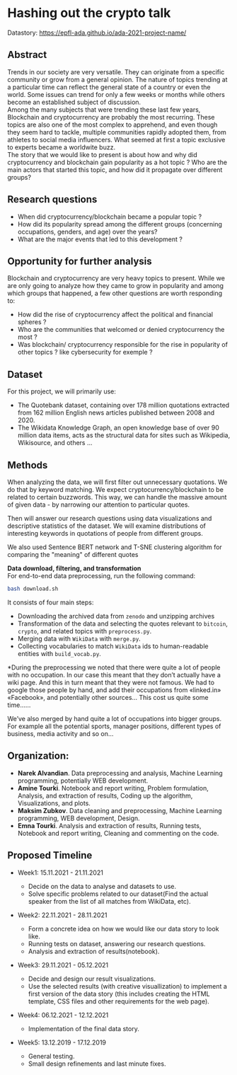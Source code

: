 # Hashing out the crypto talk

Datastory: https://epfl-ada.github.io/ada-2021-project-name/ 

## Abstract

Trends in our society are very versatile. They can originate from a specific community or grow from a general opinion. The nature of topics trending at a particular time can reflect the general state of a country or even the world. Some issues can trend for only a few weeks or months while others become an established subject of discussion.      
Among the many subjects that were trending these last few years, Blockchain and cryptocurrency are probably the most recurring. These topics are also one of the most complex to apprehend, and even though they seem hard to tackle, multiple communities rapidly adopted them, from athletes to social media influencers. What seemed at first a topic exclusive to experts became a worldwite buzz.     
The story that we would like to present is about how and why did cryptocurrency and blockchain gain popularity as a hot topic ? Who are the main actors that started this topic, and how did it propagate over different groups?  


## Research questions 

- When did cryptocurrency/blockchain became a popular topic ?
- How did its popularity spread among the different groups (concerning occupations, genders, and age) over the years?
- What are the major events that led to this development ?

## Opportunity for further analysis

Blockchain and cryptocurrency are very heavy topics to present. While we are only going to analyze how they came to grow in popularity and among which groups that happened, a few other questions are worth responding to:
- How did the rise of cryptocurrency affect the political and financial spheres ?
- Who are the communities that welcomed or denied cryptocurrency the most ? 
- Was blockchain/ cryptocurrency responsible for the rise in popularity of other topics ? like cybersecurity for exemple ?

## Dataset 

For this project, we will primarily use:
- The Quotebank dataset, containing over 178 million quotations extracted from 162 million English news articles published between 2008 and 2020. 
- The Wikidata Knowledge Graph, an open knowledge base of over 90 million data items, acts as the structural data for sites such as Wikipedia, Wikisource, and others ...  


## Methods 
When analyzing the data, we will first filter out unnecessary quotations. We do that by keyword matching. We expect cryptocurrency/blockchain to be related to certain buzzwords. This way, we can handle the massive amount of given data - by narrowing our attention to particular quotes.

Then will answer our research questions using data visualizations and descriptive statistics of the dataset. We will examine distributions of interesting keywords in quotations of people from different groups.

We also used Sentence BERT network and T-SNE clustering algorithm for comparing the "meaning" of different quotes

**Data download, filtering, and transformation**  
For end-to-end data preprocessing, run the following command:
```bash
bash download.sh
```
It consists of four main steps:
* Downloading the archived data from `zenodo` and unzipping archives
* Transformation of the data and selecting the quotes relevant to `bitcoin`, `crypto`, and related topics with `preprocess.py`.
* Merging data with `WikiData` with `merge.py`.
* Collecting vocabularies to match `WikiData` ids to human-readable entities with `build_vocab.py`.

\*During the preprocessing we noted that there were quite a lot of people with no occupation.  In our case this meant that they don’t actually have a wiki page. And this in turn meant that they were not famous. We had to google those people by hand, and add their occupations from «linked.in» «Facebook», and potentially other sources… This cost us quite some time……

We’ve also merged by hand quite a lot of occupations into bigger groups. For example all the potential sports, manager positions, different types of business, media activity and so on…

## Organization:

- **Narek Alvandian**. Data preprocessing and analysis, Machine Learning programming, potentially WEB development.
- **Amine Tourki**. Notebook and report writing, Problem formulation, Analysis, and extraction of results, Coding up the algorithm, Visualizations, and plots.
- **Maksim Zubkov**. Data cleaning and preprocessing, Machine Learning programming, WEB development, Design.
- **Emna Tourki**. Analysis and extraction of results, Running tests, Notebook and report writing, Cleaning and commenting on the code.

## Proposed Timeline

- Week1: 15.11.2021 - 21.11.2021
    * Decide on the data to analyse and datasets to use. 
    * Solve specific problems related to our dataset(Find the actual speaker from the list of all matches from WikiData, etc).

- Week2: 22.11.2021 - 28.11.2021
    * Form a concrete idea on how we would like our data story to look like.
    * Running tests on dataset, answering our research questions.
    * Analysis and extraction of results(notebook).

- Week3: 29.11.2021 - 05.12.2021
    * Decide and design our result visualizations.
    * Use the selected results (with creative visuallization) to implement a first version of the data story (this includes creating the HTML template, CSS files and other requirements for the web page).

- Week4: 06.12.2021 - 12.12.2021
    * Implementation of the final data story.

- Week5: 13.12.2019 - 17.12.2019
    * General testing.
    * Small design refinements and last minute fixes.

